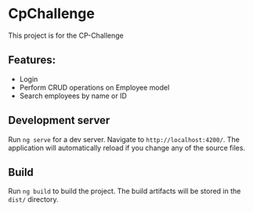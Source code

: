# CpChallenge

This project is for the CP-Challenge

## Features:
- Login
- Perform CRUD operations on Employee model
- Search employees by name or ID

## Development server

Run `ng serve` for a dev server. Navigate to `http://localhost:4200/`. The application will automatically reload if you change any of the source files.


## Build

Run `ng build` to build the project. The build artifacts will be stored in the `dist/` directory.

